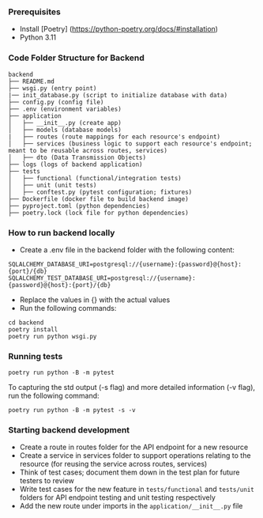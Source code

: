 ### Prerequisites

- Install [Poetry] (https://python-poetry.org/docs/#installation)
- Python 3.11

### Code Folder Structure for Backend

```
backend
├── README.md
├── wsgi.py (entry point)
|── init_database.py (script to initialize database with data)
├── config.py (config file)
├── .env (environment variables)
├── application
│   ├── __init__.py (create app)
│   ├── models (database models)
|   ├── routes (route mappings for each resource's endpoint)
│   ├── services (business logic to support each resource's endpoint; meant to be reusable across routes, services)
│   ├── dto (Data Transmission Objects)
├── logs (logs of backend application)
├── tests
│   ├── functional (functional/integration tests)
│   ├── unit (unit tests)
│   ├── conftest.py (pytest configuration; fixtures)
├── Dockerfile (docker file to build backend image)
├── pyproject.toml (python dependencies)
├── poetry.lock (lock file for python dependencies)
```

### How to run backend locally

- Create a .env file in the backend folder with the following content:

```
SQLALCHEMY_DATABASE_URI=postgresql://{username}:{password}@{host}:{port}/{db}
SQLALCHEMY_TEST_DATABASE_URI=postgresql://{username}:{password}@{host}:{port}/{db}
```

- Replace the values in {} with the actual values
- Run the following commands:

```
cd backend
poetry install
poetry run python wsgi.py
```

### Running tests

```
poetry run python -B -m pytest
```

To capturing the std output (-s flag) and more detailed information (-v flag), run the following command:

```
poetry run python -B -m pytest -s -v
```

### Starting backend development

- Create a route in routes folder for the API endpoint for a new resource
- Create a service in services folder to support operations relating to the resource (for reusing the service across routes, services)
- Think of test cases; document them down in the test plan for future testers to review
- Write test cases for the new feature in `tests/functional` and `tests/unit` folders for API endpoint testing and unit testing respectively
- Add the new route under imports in the `application/__init__.py` file
